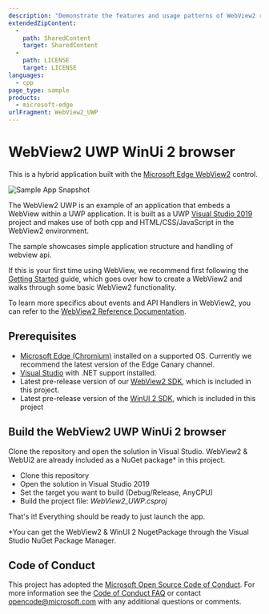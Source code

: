 ```yaml
---
description: "Demonstrate the features and usage patterns of WebView2 running in a UWP application using WinUI 2."
extendedZipContent:
  -
    path: SharedContent
    target: SharedContent
  -
    path: LICENSE
    target: LICENSE
languages:
  - cpp
page_type: sample
products:
  - microsoft-edge
urlFragment: WebView2_UWP
---
```

# WebView2 UWP WinUi 2 browser

This is a hybrid application built with the [Microsoft Edge WebView2](https://aka.ms/webview2) control.

![Sample App Snapshot](https://raw.githubusercontent.com/MicrosoftEdge/WebView2Samples/master/SampleApps/WebView2WpfBrowser/screenshots/wpf-browser-screenshot.png)

The WebView2 UWP is an example of an application that embeds a WebView within a UWP application. It is built as a UWP [Visual Studio 2019](https://visualstudio.microsoft.com/vs/) project and makes use of both cpp and HTML/CSS/JavaScript in the WebView2 environment.

The sample showcases simple application structure and handling of webview api.

If this is your first time using WebView, we recommend first following the [Getting Started](https://docs.microsoft.com/microsoft-edge/webview2/gettingstarted/wpf) guide, which goes over how to create a WebView2 and walks through some basic WebView2 functionality.

To learn more specifics about events and API Handlers in WebView2, you can refer to the [WebView2 Reference Documentation](https://docs.microsoft.com/microsoft-edge/webview2/webview2-api-reference).

## Prerequisites

- [Microsoft Edge (Chromium)](https://www.microsoftedgeinsider.com/download/) installed on a supported OS. Currently we recommend the latest version of the Edge Canary channel.
- [Visual Studio](https://visualstudio.microsoft.com/vs/) with .NET support installed.
- Latest pre-release version of our [WebView2 SDK](https://aka.ms/webviewnuget), which is included in this project.
- Latest pre-release version of the [WinUI 2 SDK](https://aka.ms/webviewnuget), which is included in this project

## Build the WebView2 UWP WinUi 2 browser

Clone the repository and open the solution in Visual Studio. WebView2 & WebUi2 are already included as a NuGet package* in this project.

- Clone this repository
- Open the solution in Visual Studio 2019
- Set the target you want to build (Debug/Release, AnyCPU)
- Build the project file: _WebView2_UWP.csproj_

That's it! Everything should be ready to just launch the app.

*You can get the WebView2 & WinUI 2 NugetPackage through the Visual Studio NuGet Package Manager.

## Code of Conduct

This project has adopted the [Microsoft Open Source Code of Conduct](https://opensource.microsoft.com/codeofconduct/). For more information see the [Code of Conduct FAQ](https://opensource.microsoft.com/codeofconduct/faq/) or contact opencode@microsoft.com with any additional questions or comments.
